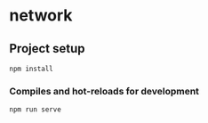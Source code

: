 # network

## Project setup
```
npm install
```

### Compiles and hot-reloads for development
```
npm run serve
```


